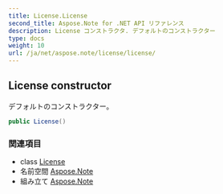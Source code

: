 ```yaml
---
title: License.License
second_title: Aspose.Note for .NET API リファレンス
description: License コンストラクタ. デフォルトのコンストラクター
type: docs
weight: 10
url: /ja/net/aspose.note/license/license/
---
```

## License constructor

デフォルトのコンストラクター。

```csharp
public License()
```

### 関連項目

* class [License](../)
* 名前空間 [Aspose.Note](../../license/)
* 組み立て [Aspose.Note](../../../)


